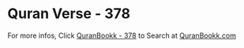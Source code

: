 # Quran Verse - 378 

For more infos, Click [QuranBookk - 378](https://www.quranbookk.com/quran/search?q=378) to Search at [QuranBookk.com](http://quranbookk.com/)